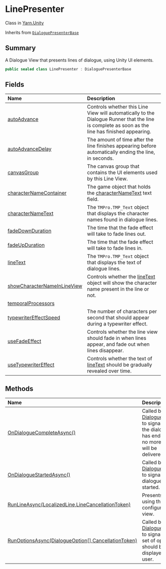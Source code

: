 # LinePresenter

Class in [Yarn.Unity](/docs/api/csharp/yarn.unity.md)

Inherits from [`DialoguePresenterBase`](/docs/api/csharp/yarn.unity.dialoguepresenterbase.md)

## Summary


A Dialogue View that presents lines of dialogue, using Unity UI
elements.


```csharp
public sealed class LinePresenter : DialoguePresenterBase
```

## Fields

|Name|Description|
|:---|:---|
|[autoAdvance](/docs/api/csharp/yarn.unity.linepresenter.autoadvance.md)|Controls whether this Line View will automatically to the Dialogue Runner that the line is complete as soon as the line has finished appearing.|
|[autoAdvanceDelay](/docs/api/csharp/yarn.unity.linepresenter.autoadvancedelay.md)|The amount of time after the line finishes appearing before automatically ending the line, in seconds.|
|[canvasGroup](/docs/api/csharp/yarn.unity.linepresenter.canvasgroup.md)|The canvas group that contains the UI elements used by this Line View.|
|[characterNameContainer](/docs/api/csharp/yarn.unity.linepresenter.characternamecontainer.md)|The game object that holds the  <a href="yarn.unity.linepresenter.characternametext.md">characterNameText</a>  text field.|
|[characterNameText](/docs/api/csharp/yarn.unity.linepresenter.characternametext.md)|The  <code>TMPro.TMP_Text</code>  object that displays the character names found in dialogue lines.|
|[fadeDownDuration](/docs/api/csharp/yarn.unity.linepresenter.fadedownduration.md)|The time that the fade effect will take to fade lines out.|
|[fadeUpDuration](/docs/api/csharp/yarn.unity.linepresenter.fadeupduration.md)|The time that the fade effect will take to fade lines in.|
|[lineText](/docs/api/csharp/yarn.unity.linepresenter.linetext.md)|The  <code>TMPro.TMP_Text</code>  object that displays the text of dialogue lines.|
|[showCharacterNameInLineView](/docs/api/csharp/yarn.unity.linepresenter.showcharacternameinlineview.md)|Controls whether the  <a href="yarn.unity.linepresenter.linetext.md">lineText</a>  object will show the character name present in the line or not.|
|[temporalProcessors](/docs/api/csharp/yarn.unity.linepresenter.temporalprocessors.md)||
|[typewriterEffectSpeed](/docs/api/csharp/yarn.unity.linepresenter.typewritereffectspeed.md)|The number of characters per second that should appear during a typewriter effect.|
|[useFadeEffect](/docs/api/csharp/yarn.unity.linepresenter.usefadeeffect.md)|Controls whether the line view should fade in when lines appear, and fade out when lines disappear.|
|[useTypewriterEffect](/docs/api/csharp/yarn.unity.linepresenter.usetypewritereffect.md)|Controls whether the text of  <a href="yarn.unity.linepresenter.linetext.md">lineText</a>  should be gradually revealed over time.|

## Methods

|Name|Description|
|:---|:---|
|[OnDialogueCompleteAsync()](/docs/api/csharp/yarn.unity.linepresenter.ondialoguecompleteasync.md)|Called by the  <a href="yarn.unity.dialoguerunner.md">DialogueRunner</a>  to signal that the dialogue has ended, and no more lines will be delivered.|
|[OnDialogueStartedAsync()](/docs/api/csharp/yarn.unity.linepresenter.ondialoguestartedasync.md)|Called by the  <a href="yarn.unity.dialoguerunner.md">DialogueRunner</a>  to signal that dialogue has started.|
|[RunLineAsync(LocalizedLine,LineCancellationToken)](/docs/api/csharp/yarn.unity.linepresenter.runlineasync.md)|Presents a line using the configured text view.|
|[RunOptionsAsync(DialogueOption[],CancellationToken)](/docs/api/csharp/yarn.unity.linepresenter.runoptionsasync.md)|Called by the  <a href="yarn.unity.dialoguerunner.md">DialogueRunner</a>  to signal that a set of options should be displayed to the user.|

